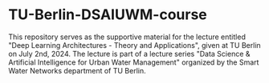 # TU-Berlin-DSAIUWM-course
This repository serves as the supportive material for the lecture entitled "Deep Learning Architectures - Theory and Applications", given at TU Berlin on July 2nd, 2024. The lecture is part of a lecture series "Data Science &amp; Artificial Intelligence for Urban Water Management" organized by the Smart Water Networks department of TU Berlin.
